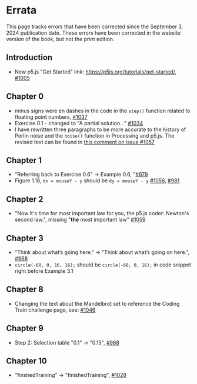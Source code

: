 # Errata

This page tracks errors that have been corrected since the September 3, 2024 publication date. These errors have been corrected in the website version of the book, but not the print edition.

## Introduction

- New p5.js "Get Started" link: https://p5js.org/tutorials/get-started/, [#1005](https://github.com/nature-of-code/noc-book-2/issues/1005)

## Chapter 0

- minus signs were en dashes in the code in the `step()` function related to floating point numbers, [#1037](https://github.com/nature-of-code/noc-book-2/issues/1037)
- Exercise 0.1 - changed to "A partial solution..." [#1034](https://github.com/nature-of-code/noc-book-2/issues/1034)
- I have rewritten three paragraphs to be more accurate to the history of Perlin noise and the `noise()` function in Processing and p5.js. The revised text can be found in [this comment on issue #1057](https://github.com/nature-of-code/noc-book-2/issues/1057#issuecomment-2610234040)

## Chapter 1

- "Referring back to Exercise 0.6" -> Example 0.6, "[#979](https://github.com/nature-of-code/noc-book-2/pull/979)
- Figure 1.16, `dx = mouseY - y` should be `dy = mouseY - y` [#1056](https://github.com/nature-of-code/noc-book-2/pull/1056), [#981](https://github.com/nature-of-code/noc-book-2/issues/981)

## Chapter 2
- "Now it's time for most important law for you, the p5.js coder: Newton's second law.", missing "**the** most important law" [#1059](https://github.com/nature-of-code/noc-book-2/issues/1059)

## Chapter 3

- "Think about what’s going here." -> "Think about what’s going on here.", [#968](https://github.com/nature-of-code/noc-book-2/pull/968)
- `circle(-60, 0, 16, 16);` should be `circle(-60, 0, 16);` in code snippet right before Example 3.1

## Chapter 8

- Changing the text about the Mandelbrot set to reference the Coding Train challenge page, see: [#1046](https://github.com/nature-of-code/noc-book-2/issues/1046)

## Chapter 9

- Step 2: Selection table "0.1" -> "0.15", [#968](https://github.com/nature-of-code/noc-book-2/pull/968)

## Chapter 10

- "finshedTraining" -> "finishedTraining", [#1028](https://github.com/nature-of-code/noc-book-2/issues/1028)
